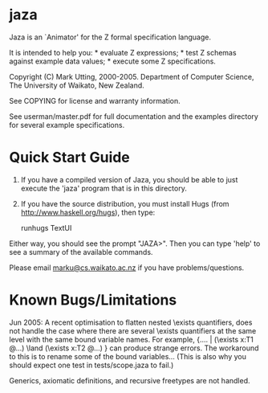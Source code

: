 # jaza

Jaza is an `Animator' for the Z formal specification language.

It is intended to help you:
    * evaluate Z expressions;
    * test Z schemas against example data values;
    * execute some Z specifications.

Copyright (C) Mark Utting, 2000-2005.
Department of Computer Science,
The University of Waikato,
New Zealand.

See COPYING for license and warranty information.

See userman/master.pdf for full documentation
and the examples directory for several example specifications.

# Quick Start Guide

1. If you have a compiled version of Jaza, you should be able to
   just execute the 'jaza' program that is in this directory.

2. If you have the source distribution, you must install Hugs
   (from http://www.haskell.org/hugs), then type:

      runhugs TextUI

Either way, you should see the prompt  "JAZA>".
Then you can type 'help' to see a summary of the available
commands.

Please email marku@cs.waikato.ac.nz if you have problems/questions.


# Known Bugs/Limitations

Jun 2005: A recent optimisation to flatten nested \exists quantifiers,
does not handle the case where there are several \exists quantifiers
at the same level with the same bound variable names.  For example,
\{.... | (\exists x:T1 @...) \land (\exists x:T2 @...) \} can produce
strange errors.  The workaround to this is to rename some of the
bound variables...
(This is also why you should expect one test in tests/scope.jaza to fail.)

Generics, axiomatic definitions, and recursive freetypes are not handled.

